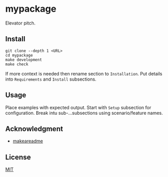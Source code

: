 # mypackage
Elevator pitch.
## Install
```
git clone --depth 1 <URL>
cd mypackage
make development
make check
```
If more context is needed then rename section to `Installation`.
Put details into `Requirements` and `Install` subsections.
## Usage
Place examples with expected output.
Start with `Setup` subsection for configuration.
Break intu sub-...subsections using scenario/feature names.
## Acknowledgment
- [makeareadme](https://www.makeareadme.com/)
## License
[MIT](LICENSE)
